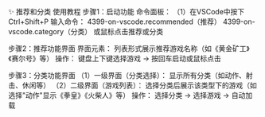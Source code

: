 ✨ 推荐和分类
使用教程
步骤1：启动功能
命令面板：
（1）在VSCode中按下 Ctrl+Shift+P
输入命令：
4399-on-vscode.recommended（推荐）
4399-on-vscode.category（分类）
或鼠标点击推荐或分类

步骤2：推荐功能界面
界面元素：
列表形式展示推荐游戏名称（如《黄金矿工》《赛尔号》等）
操作：
键盘上下键选择游戏 → 按回车启动或鼠标点击

步骤3：分类功能界面
（1）一级界面（分类选择）：
显示所有分类（如动作、射击、休闲等）
（2）二级界面（游戏列表）：
选择分类后展示该类型下的游戏（如选择"动作"显示《拳皇》《火柴人》等）
操作：
选择分类 → 选择游戏 → 自动加载

<!-- by 戴颖颖 -->
